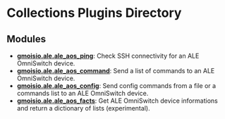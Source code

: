 # Collections Plugins Directory

## Modules

- **[gmoisio.ale.ale_aos_ping](https://github.com/gmoisio/gmoisio.ale/blob/main/docs/gmoisio.ale.ale_aos_ping.rst)**: Check SSH connectivity for an ALE OmniSwitch device.
- **[gmoisio.ale.ale_aos_command](https://github.com/gmoisio/gmoisio.ale/blob/main/docs/gmoisio.ale.ale_aos_command.rst)**: Send a list of commands to an ALE OmniSwitch device.
- **[gmoisio.ale.ale_aos_config](https://github.com/gmoisio/gmoisio.ale/blob/main/docs/gmoisio.ale.ale_aos_config.rst)**: Send config commands from a file or a commands list to an ALE OmniSwitch device.
- **[gmoisio.ale.ale_aos_facts](https://github.com/gmoisio/gmoisio.ale/blob/main/docs/gmoisio.ale.ale_aos_facts.rst)**: Get ALE OmniSwitch device informations and return a dictionary of lists (experimental).
